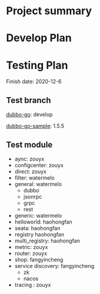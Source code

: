 # Project summary

# Develop Plan


# Testing Plan

Finish date: 2020-12-6

## Test branch

[dubbo-go](https://github.com/apache/dubbo-go/): develop

[dubbo-go-sample](https://github.com/apache/dubbo-go-samples/): 1.5.5

## Test module

* aync: zouyx
* configcenter: zouyx
* direct: zouyx
* filter: watermelo
* general: watermelo
    * dubbo 
    * jsonrpc
    * grpc
    * rest
* generic: watermelo
* helloworld: haohongfan
* seata: haohongfan
* registry haohongfan
* multi_registry: haohongfan
* metric: zouyx
* router: zouyx
* shop: fangyincheng
* service discovery: fangyincheng
    * zk
    * nacos
* tracing : zouyx
